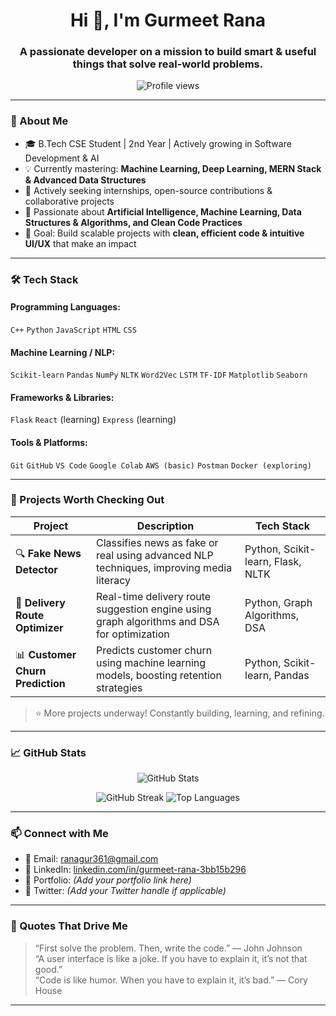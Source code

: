 <h1 align="center">Hi 👋, I'm Gurmeet Rana</h1>
<h3 align="center">A passionate developer on a mission to build smart & useful things that solve real-world problems.</h3>

<p align="center">
  <img src="https://komarev.com/ghpvc/?username=gurmeetrana361&label=Profile%20views&color=0e75b6&style=flat" alt="Profile views" />
</p>

---

### 🚀 About Me

- 🎓 B.Tech CSE Student | 2nd Year | Actively growing in Software Development & AI  
- 💡 Currently mastering: **Machine Learning, Deep Learning, MERN Stack & Advanced Data Structures**  
- 💼 Actively seeking internships, open-source contributions & collaborative projects  
- 🧠 Passionate about **Artificial Intelligence, Machine Learning, Data Structures & Algorithms, and Clean Code Practices**  
- 🎯 Goal: Build scalable projects with **clean, efficient code & intuitive UI/UX** that make an impact  

---

### 🛠️ Tech Stack

#### Programming Languages:
`C++` `Python` `JavaScript` `HTML` `CSS`

#### Machine Learning / NLP:
`Scikit-learn` `Pandas` `NumPy` `NLTK` `Word2Vec` `LSTM` `TF-IDF` `Matplotlib` `Seaborn`

#### Frameworks & Libraries:
`Flask` `React` (learning) `Express` (learning)

#### Tools & Platforms:
`Git` `GitHub` `VS Code` `Google Colab` `AWS (basic)` `Postman` `Docker (exploring)`

---

### 🧠 Projects Worth Checking Out

| Project | Description | Tech Stack |
|---------|-------------|------------|
| 🔍 **Fake News Detector** | Classifies news as fake or real using advanced NLP techniques, improving media literacy | Python, Scikit-learn, Flask, NLTK |    
| 🧭 **Delivery Route Optimizer** | Real-time delivery route suggestion engine using graph algorithms and DSA for optimization | Python, Graph Algorithms, DSA |  
| 📊 **Customer Churn Prediction** | Predicts customer churn using machine learning models, boosting retention strategies | Python, Scikit-learn, Pandas |  
 

> ⭐ More projects underway! Constantly building, learning, and refining.

---

### 📈 GitHub Stats

<p align="center">
  <img src="https://github-readme-stats.vercel.app/api?username=Gurmeet-Rana&show_icons=true&count_private=true&theme=tokyonight" alt="GitHub Stats" />
</p>

<p align="center">
  <img src="https://github-readme-streak-stats.herokuapp.com/?user=Gurmeet-Rana&theme=tokyonight" alt="GitHub Streak" />
  <img src="https://github-readme-stats.vercel.app/api/top-langs/?username=Gurmeet-Rana&langs_count=6&layout=compact&theme=tokyonight" alt="Top Languages" />
</p>

---

### 📫 Connect with Me

- 📧 Email: [ranagur361@gmail.com](mailto:ranagur361@gmail.com)  
- 🔗 LinkedIn: [linkedin.com/in/gurmeet-rana-3bb15b296](https://www.linkedin.com/in/gurmeet-rana-3bb15b296/)  
- 📝 Portfolio: *(Add your portfolio link here)*  
- 💬 Twitter: *(Add your Twitter handle if applicable)*  

---

### 🧠 Quotes That Drive Me

> “First solve the problem. Then, write the code.” — John Johnson  
> “A user interface is like a joke. If you have to explain it, it’s not that good.”  
> “Code is like humor. When you have to explain it, it’s bad.” — Cory House

---
 

